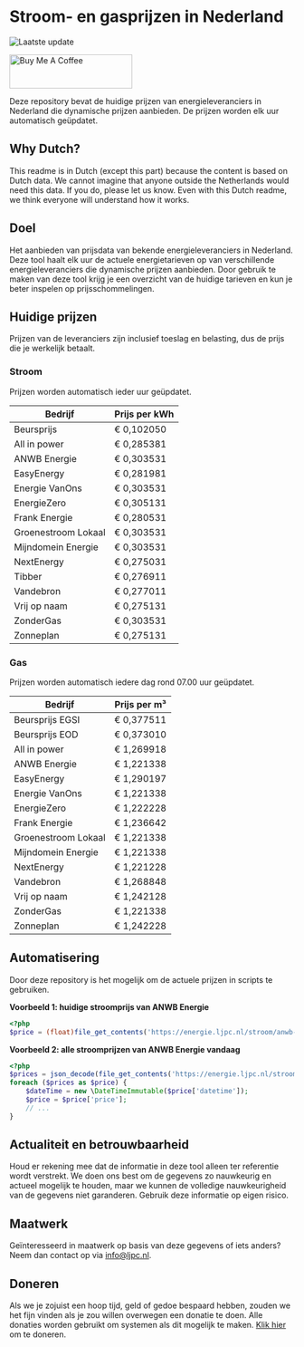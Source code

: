 # Stroom- en gasprijzen in Nederland

![Laatste update](https://img.shields.io/badge/laatste%20update-2024--08--15%2005%3A00%20CET-brightgreen)

<a href="https://www.buymeacoffee.com/Lars-" target="_blank"><img src="https://cdn.buymeacoffee.com/buttons/v2/default-orange.png" alt="Buy Me A Coffee" height="60" style="height: 60px !important;width: 217px !important;" ></a>

Deze repository bevat de huidige prijzen van energieleveranciers in Nederland die dynamische prijzen aanbieden. De prijzen worden elk uur automatisch geüpdatet.

## Why Dutch?

This readme is in Dutch (except this part) because the content is based on Dutch data. We cannot imagine that anyone outside the Netherlands would need this data. If you do, please let us know. Even with this Dutch readme, we think
everyone will understand how it works.

## Doel

Het aanbieden van prijsdata van bekende energieleveranciers in Nederland. Deze tool haalt elk uur de actuele energietarieven op van verschillende energieleveranciers die dynamische prijzen aanbieden. Door gebruik te maken van deze tool
krijg je een overzicht van de huidige tarieven en kun je beter inspelen op prijsschommelingen.

## Huidige prijzen

Prijzen van de leveranciers zijn inclusief toeslag en belasting, dus de prijs die je werkelijk betaalt.

### Stroom

Prijzen worden automatisch ieder uur geüpdatet.

 Bedrijf | Prijs per kWh 
---------|---------------
Beursprijs | € 0,102050
All in power | € 0,285381
ANWB Energie | € 0,303531
EasyEnergy | € 0,281981
Energie VanOns | € 0,303531
EnergieZero | € 0,305131
Frank Energie | € 0,280531
Groenestroom Lokaal | € 0,303531
Mijndomein Energie | € 0,303531
NextEnergy | € 0,275031
Tibber | € 0,276911
Vandebron | € 0,277011
Vrij op naam | € 0,275131
ZonderGas | € 0,303531
Zonneplan | € 0,275131


### Gas

Prijzen worden automatisch iedere dag rond 07.00 uur geüpdatet.

 Bedrijf | Prijs per m³ 
---------|--------------
Beursprijs EGSI | € 0,377511
Beursprijs EOD | € 0,373010
All in power | € 1,269918
ANWB Energie | € 1,221338
EasyEnergy | € 1,290197
Energie VanOns | € 1,221338
EnergieZero | € 1,222228
Frank Energie | € 1,236642
Groenestroom Lokaal | € 1,221338
Mijndomein Energie | € 1,221338
NextEnergy | € 1,221228
Vandebron | € 1,268848
Vrij op naam | € 1,242128
ZonderGas | € 1,221338
Zonneplan | € 1,242228


## Automatisering

Door deze repository is het mogelijk om de actuele prijzen in scripts te gebruiken.

**Voorbeeld 1: huidige stroomprijs van ANWB Energie**

```php
<?php
$price = (float)file_get_contents('https://energie.ljpc.nl/stroom/anwb-energie-nu.txt');

```

**Voorbeeld 2: alle stroomprijzen van ANWB Energie vandaag**

```php
<?php
$prices = json_decode(file_get_contents('https://energie.ljpc.nl/stroom/all-in-power-vandaag.json'),true);
foreach ($prices as $price) {
    $dateTime = new \DateTimeImmutable($price['datetime']);
    $price = $price['price'];
    // ...
}
```

## Actualiteit en betrouwbaarheid

Houd er rekening mee dat de informatie in deze tool alleen ter referentie wordt verstrekt. We doen ons best om de gegevens zo nauwkeurig en actueel mogelijk te houden, maar we kunnen de volledige nauwkeurigheid van de gegevens niet
garanderen. Gebruik deze informatie op eigen risico.

## Maatwerk

Geïnteresseerd in maatwerk op basis van deze gegevens of iets anders? Neem dan contact op
via [info@ljpc.nl](mailto:info@ljpc.nl?subject=Energie%20prijzen).

## Doneren

Als we je zojuist een hoop tijd, geld of gedoe bespaard hebben, zouden we het fijn vinden als je zou willen overwegen een
donatie te doen. Alle donaties worden gebruikt om systemen als dit mogelijk te
maken. [Klik hier](https://www.buymeacoffee.com/Lars-) om te doneren.

